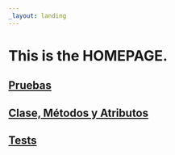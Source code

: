 ```yaml
---
_layout: landing
---
```


# This is the **HOMEPAGE**.

## [Pruebas](/cobertura/index.html)
## [Clase, Métodos y Atributos](docs/Bank.Domain.html)

## [Tests](docs/Bank.Domain.Tests.html)
